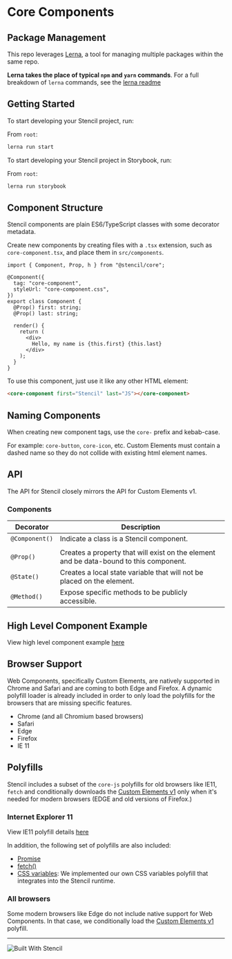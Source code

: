 # Core Components

## Package Management

This repo leverages [Lerna](https://lerna.js.org/), a tool for managing multiple packages within the same repo.

**Lerna takes the place of typical `npm` and `yarn` commands**. For a full breakdown of `lerna` commands, see the [lerna readme](https://github.com/lerna/lerna#readme)

## Getting Started

To start developing your Stencil project, run:

From `root`:

```bash
lerna run start
```

To start developing your Stencil project in Storybook, run:

From `root`:

```bash
lerna run storybook
```

## Component Structure

Stencil components are plain ES6/TypeScript classes with some decorator metadata.

Create new components by creating files with a `.tsx` extension, such as `core-component.tsx`, and place them in `src/components`.

```tsx
import { Component, Prop, h } from "@stencil/core";

@Component({
  tag: "core-component",
  styleUrl: "core-component.css",
})
export class Component {
  @Prop() first: string;
  @Prop() last: string;

  render() {
    return (
      <div>
        Hello, my name is {this.first} {this.last}
      </div>
    );
  }
}
```

To use this component, just use it like any other HTML element:

```html
<core-component first="Stencil" last="JS"></core-component>
```

## Naming Components

When creating new component tags, use the `core-` prefix and kebab-case.

For example: `core-button`, `core-icon`, etc. Custom Elements must contain a dashed name so they do not collide with existing html element names.

## API

The API for Stencil closely mirrors the API for Custom Elements v1.

### Components

| Decorator      | Description                                                                            |
| -------------- | -------------------------------------------------------------------------------------- |
| `@Component()` | Indicate a class is a Stencil component.                                               |
|                |                                                                                        |
| `@Prop()`      | Creates a property that will exist on the element and be data-bound to this component. |
| `@State()`     | Creates a local state variable that will not be placed on the element.                 |
| `@Method()`    | Expose specific methods to be publicly accessible.                                     |

## High Level Component Example

View high level component example [here](./docs/component-example.md)

## Browser Support

Web Components, specifically Custom Elements, are natively supported in Chrome and Safari and are coming to both Edge and Firefox. A dynamic polyfill loader is already included in order to only load the polyfills for the browsers that are missing specific features.

- Chrome (and all Chromium based browsers)
- Safari
- Edge
- Firefox
- IE 11

## Polyfills

Stencil includes a subset of the `core-js` polyfills for old browsers like IE11, `fetch` and conditionally downloads the [Custom Elements v1](https://github.com/webcomponents/polyfills/tree/master/packages/custom-elements) only when it's needed for modern browsers (EDGE and old versions of Firefox.)

### Internet Explorer 11

View IE11 polyfill details [here](./docs/ie11.md)

In addition, the following set of polyfills are also included:

- [Promise](https://github.com/stefanpenner/es6-promise)
- [fetch()](https://github.com/github/fetch)
- [CSS variables](https://github.com/ionic-team/stencil/tree/master/src/client/polyfills/css-shim): We implemented our own CSS variables polyfill that integrates into the Stencil runtime.

### All browsers

Some modern browsers like Edge do not include native support for Web Components. In that case, we conditionally load the [Custom Elements v1](https://github.com/webcomponents/polyfills/tree/master/packages/custom-elements) polyfill.

---

![Built With Stencil](https://img.shields.io/badge/-Built%20With%20Stencil-16161d.svg?logo=data%3Aimage%2Fsvg%2Bxml%3Bbase64%2CPD94bWwgdmVyc2lvbj0iMS4wIiBlbmNvZGluZz0idXRmLTgiPz4KPCEtLSBHZW5lcmF0b3I6IEFkb2JlIElsbHVzdHJhdG9yIDE5LjIuMSwgU1ZHIEV4cG9ydCBQbHVnLUluIC4gU1ZHIFZlcnNpb246IDYuMDAgQnVpbGQgMCkgIC0tPgo8c3ZnIHZlcnNpb249IjEuMSIgaWQ9IkxheWVyXzEiIHhtbG5zPSJodHRwOi8vd3d3LnczLm9yZy8yMDAwL3N2ZyIgeG1sbnM6eGxpbms9Imh0dHA6Ly93d3cudzMub3JnLzE5OTkveGxpbmsiIHg9IjBweCIgeT0iMHB4IgoJIHZpZXdCb3g9IjAgMCA1MTIgNTEyIiBzdHlsZT0iZW5hYmxlLWJhY2tncm91bmQ6bmV3IDAgMCA1MTIgNTEyOyIgeG1sOnNwYWNlPSJwcmVzZXJ2ZSI%2BCjxzdHlsZSB0eXBlPSJ0ZXh0L2NzcyI%2BCgkuc3Qwe2ZpbGw6I0ZGRkZGRjt9Cjwvc3R5bGU%2BCjxwYXRoIGNsYXNzPSJzdDAiIGQ9Ik00MjQuNywzNzMuOWMwLDM3LjYtNTUuMSw2OC42LTkyLjcsNjguNkgxODAuNGMtMzcuOSwwLTkyLjctMzAuNy05Mi43LTY4LjZ2LTMuNmgzMzYuOVYzNzMuOXoiLz4KPHBhdGggY2xhc3M9InN0MCIgZD0iTTQyNC43LDI5Mi4xSDE4MC40Yy0zNy42LDAtOTIuNy0zMS05Mi43LTY4LjZ2LTMuNkgzMzJjMzcuNiwwLDkyLjcsMzEsOTIuNyw2OC42VjI5Mi4xeiIvPgo8cGF0aCBjbGFzcz0ic3QwIiBkPSJNNDI0LjcsMTQxLjdIODcuN3YtMy42YzAtMzcuNiw1NC44LTY4LjYsOTIuNy02OC42SDMzMmMzNy45LDAsOTIuNywzMC43LDkyLjcsNjguNlYxNDEuN3oiLz4KPC9zdmc%2BCg%3D%3D&colorA=16161d&style=flat-square)

